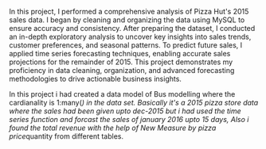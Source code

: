In this project, I performed a comprehensive analysis of Pizza Hut's 2015 sales data. I began by cleaning and organizing the data using MySQL to ensure accuracy and consistency. 
After preparing the dataset, I conducted an in-depth exploratory analysis to uncover key insights into sales trends, customer preferences, and seasonal patterns.
To predict future sales, I applied time series forecasting techniques, enabling accurate sales projections for the remainder of 2015. 
This project demonstrates my proficiency in data cleaning, organization, and advanced forecasting methodologies to drive actionable business insights. 

In this project i had created a data model of Bus modelling where the cardianality is 1:many(*) in the data set. 
Basically it's a 2015 pizza store data where the sales had been given upto dec-2015 but i had used the time series function and forcast the sales of january 2016 upto 15 days,
Also i found the total revenue with the help of New Measure by pizza price*quantity from different tables.
